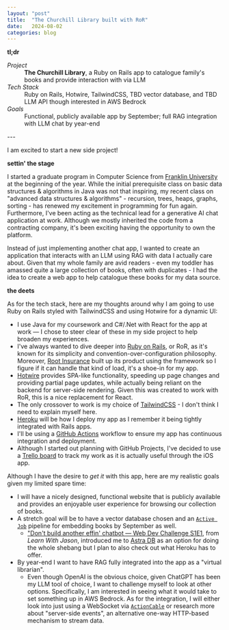 ```yaml
---
layout: "post"
title:  "The Churchill Library built with RoR"
date:   2024-08-02
categories: blog
---
```


<section class="text-sm">
  <strong>tl;dr</strong>
  <dl>
    <dt class="mt-2"><em>Project</em></dt>
    <dd><strong>The Churchill Library</strong>, a Ruby on Rails app to catalogue family's books and provide interaction with via LLM</dd>
    <dt class="mt-2"><em>Tech Stack</em></dt>
    <dd>Ruby on Rails, Hotwire, TailwindCSS, TBD vector database, and TBD LLM API though interested in AWS Bedrock</dd>
    <dt class="mt-2"><em>Goals</em></dt>
    <dd>Functional, publicly available app by September; full RAG integration with LLM chat by year-end</dd>
  </dl>
</section>
---

I am excited to start a new side project!

**settin' the stage**

I started a graduate program in Computer Science from
[Franklin University](https://cs.franklin.edu/program.php?id=mscs)
at the beginning of the year.
While the initial prerequisite class on basic data structures & algorithms in Java was not that inspiring,
my recent class on "advanced data structures & algorithms" -
recursion, trees, heaps, graphs, sorting -
has renewed my excitement in programming for fun again.
Furthermore, I've been acting as the technical lead for a generative AI chat application at work.
Although we mostly inherited the code from a contracting company,
it's been exciting having the opportunity to own the platform.

Instead of just implementing another chat app,
I wanted to create an application that interacts with an LLM using RAG with data I actually care about.
Given that my whole family are avid readers -
even my toddler has amassed quite a large collection of books, often with duplicates -
I had the idea to create a web app to help catalogue these books for my data source.

**the deets**

As for the tech stack, here are my thoughts around why I am going to use Ruby on Rails styled with TailwindCSS and using Hotwire for a dynamic UI:
- I use Java for my coursework and C#/.Net with React for the app at work &mdash; I chose to steer clear of these in my side project to help broaden my experiences.
- I've always wanted to dive deeper into [Ruby on Rails](https://rubyonrails.org/), or RoR, as it's known for its simplicity and convention-over-configuration philosophy. Moreover, [Root Insurance](https://www.joinroot.com/) built up its product using the framework so I figure if it can handle that kind of load, it's a shoe-in for my app.
- [Hotwire](https://hotwired.dev/) provides SPA-like functionality, speeding up page changes and providing partial page updates, while actually being reliant on the backend for server-side rendering. Given this was created to work with RoR, this is a nice replacement for React.
- The only crossover to work is my choice of [TailwindCSS](https://tailwindcss.com/) - I don't think I need to explain myself here.
- [Heroku](https://www.heroku.com/) will be how I deploy my app as I remember it being tightly integrated with Rails apps.
- I'll be using a [GitHub Actions](https://docs.github.com/en/actions) workflow to ensure my app has continuous integration and deployment.
- Although I started out planning with GitHub Projects, I've decided to use a [Trello board](https://trello.com/invite/b/66c21f9804fb35bcdd1f1d47/ATTI7469991d933e9a0ea0a8305a89186fd4DEA5A74E/the-churchill-library) to track my work as it is actually useful through the iOS app.

Although I have the desire to *get it* with this app, here are my realistic goals given my limited spare time:
- I will have a nicely designed, functional website that is publicly available and provides an enjoyable user experience for browsing our collection of books.
- A stretch goal will be to have a vector database chosen and an [`Active Job`](https://guides.rubyonrails.org/active_job_basics.html) pipeline for embedding books by September as well.
  - ["Don't build another effin' chatbot &mdash; Web Dev Challenge S1E1](https://youtu.be/8RCL5neas_M?si=_YG7kwGq2qYkaMS8), from *Learn With Jason*, introduced me to [Astra DB](https://www.datastax.com/products/datastax-astra) as an option for doing the whole shebang but I plan to also check out what Heroku has to offer.
- By year-end I want to have RAG fully integrated into the app as a "virtual librarian".
  - Even though OpenAI is the obvious choice, given ChatGPT has been my LLM tool of choice, I want to challenge myself to look at other options. Specifically, I am interested in seeing what it would take to set something up in AWS Bedrock. As for the integration, I will either look into just using a WebSocket via [`ActionCable`](https://guides.rubyonrails.org/action_cable_overview.html) or research more about "server-side events", an alternative one-way HTTP-based mechanism to stream data.
